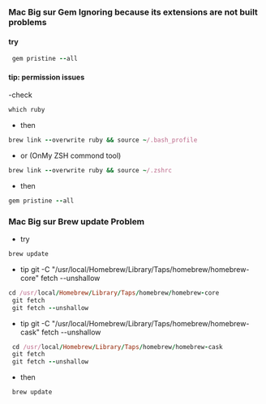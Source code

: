 ### Mac Big sur Gem Ignoring because its extensions are not built problems
#### try
 ```ruby
  gem pristine --all
  ```
#### tip: permission issues
  -check
  ```ruby
  which ruby
  ```
  - then
  ```ruby
  brew link --overwrite ruby && source ~/.bash_profile
  ```
  - or (OnMy ZSH commond tool)
   ```ruby
  brew link --overwrite ruby && source ~/.zshrc
  ```
  - then
  ```ruby
  gem pristine --all
  ```
 
### Mac Big sur Brew update Problem
- try 
```ruby
brew update
``` 
-  tip git -C "/usr/local/Homebrew/Library/Taps/homebrew/homebrew-core" fetch --unshallow
```ruby
cd /usr/local/Homebrew/Library/Taps/homebrew/homebrew-core
 git fetch
 git fetch --unshallow
```
- tip git -C "/usr/local/Homebrew/Library/Taps/homebrew/homebrew-cask" fetch --unshallow
```ruby
 cd /usr/local/Homebrew/Library/Taps/homebrew/homebrew-cask
 git fetch
 git fetch --unshallow
```
- then
```ruby
 brew update
```
